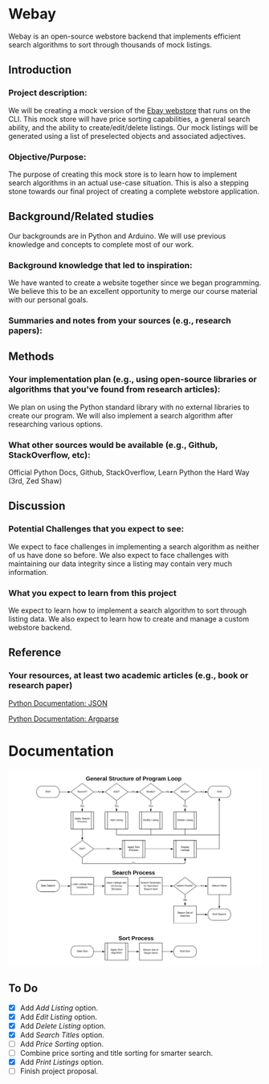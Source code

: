 # Webay

Webay is an open-source webstore backend that implements efficient search algorithms to sort through thousands of mock listings. 

## Introduction

### Project description:

We will be creating a mock version of the [Ebay webstore](https://ebay.com)
that runs on the CLI. This mock store will have price sorting capabilities, a general search ability, and the ability to create/edit/delete listings. Our mock listings will be generated
using a list of preselected objects and associated adjectives.

### Objective/Purpose:

The purpose of creating this mock store is to learn how to implement search algorithms in an actual use-case situation. This is also a stepping stone towards our final project of creating a complete webstore application.
 
## Background/Related studies

Our backgrounds are in Python and Arduino. We will use previous knowledge and concepts to complete
most of our work.

### Background knowledge that led to inspiration:

We have wanted to create a website together since we began programming. 
We believe this to be an excellent opportunity to merge our course material 
with our personal goals. 

### Summaries and notes from your sources (e.g., research papers):


## Methods

### Your implementation plan (e.g., using open-source libraries or algorithms that you've found from research articles):

We plan on using the Python standard library with no external libraries to create our program.
We will also implement a search algorithm after researching various options. 

### What other sources would be available (e.g., Github, StackOverflow, etc):

Official Python Docs, Github, StackOverflow, Learn Python the Hard Way (3rd, Zed Shaw)

## Discussion

### Potential Challenges that you expect to see:

We expect to face challenges in implementing a search algorithm as neither
of us have done so before. We also expect to face challenges with maintaining
our data integrity since a listing may contain very much information. 

### What you expect to learn from this project

We expect to learn how to implement a search algorithm to sort through listing data.
We also expect to learn how to create and manage a custom webstore backend. 

## Reference

### Your resources, at least two academic articles (e.g., book or research paper)

[Python Documentation: JSON](https://docs.python.org/3.7/tutorial/inputoutput.html#reading-and-writing-files)

[Python Documentation: Argparse](https://docs.python.org/3/library/argparse.html)

# Documentation
![General Program Structure](assets/images/program_structure_chart.png)

## To Do

- [x] Add *Add Listing* option.
- [x] Add *Edit Listing* option.
- [x] Add *Delete Listing* option.
- [x] Add *Search Titles* option.
- [ ] Add *Price Sorting* option.
- [ ] Combine price sorting and title sorting for smarter search.
- [x] Add *Print Listings* option.
- [ ] Finish project proposal.
